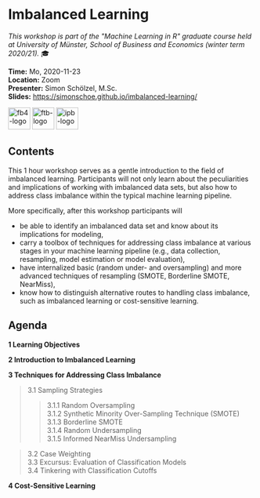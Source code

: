 # Imbalanced Learning
*This workshop is part of the "Machine Learning in R" graduate course held at University of Münster, School of Business and Economics (winter term 2020/21).* :mortar_board:

**Time:** Mo, 2020-11-23  
**Location:** Zoom  
**Presenter:** Simon Schölzel, M.Sc.  
**Slides:** https://simonschoe.github.io/imbalanced-learning/

<a href="https://www.wiwi.uni-muenster.de/"><img src="https://www.wiwi.uni-muenster.de/fakultaet/sites/all/themes/wwucd/assets/images/logos/secondary_wiwi_aacsb_german.jpg" alt="fb4-logo" height="45"></a> <a href="https://www.wiwi.uni-muenster.de/ctrl/aktuelles"><img src="https://www.wiwi.uni-muenster.de/ctrl/sites/all/themes/wwucd/assets/images/logos/berenslogo5.jpg" alt="ftb-logo" height="45"></a> <a href="https://www.wiwi.uni-muenster.de/iff2/de/news"><img src="https://www.wiwi.uni-muenster.de/iff2/sites/all/themes/wwucd/assets/images/logos/logo_iff2_en2.jpg" alt="ipb-logo" height="45"></a>


## Contents

This 1 hour workshop serves as a gentle introduction to the field of imbalanced learning. Participants will not only learn about the peculiarities and implications of working with imbalanced data sets, but also how to address class imbalance within the typical machine learning pipeline.

More specifically, after this workshop participants will
- be able to identify an imbalanced data set and know about its implications for modeling,
- carry a toolbox of techniques for addressing class imbalance at various stages in your machine learning pipeline (e.g., data collection, resampling, model estimation or model evaluation),
- have internalized basic (random under- and oversampling) and more advanced techniques of resampling (SMOTE, Borderline SMOTE, NearMiss),
- know how to distinguish alternative routes to handling class imbalance, such as imbalanced learning or cost-sensitive learning.


## Agenda

**1 Learning Objectives**

**2 Introduction to Imbalanced Learning**

**3 Techniques for Addressing Class Imbalance**
>3.1 Sampling Strategies
>> 3.1.1 Random Oversampling  
3.1.2 Synthetic Minority Over-Sampling Technique (SMOTE)  
3.1.3 Borderline SMOTE  
3.1.4 Random Undersampling  
3.1.5 Informed NearMiss Undersampling 

>3.2 Case Weighting  
3.3 Excursus: Evaluation of Classification Models  
3.4 Tinkering with Classification Cutoffs

**4 Cost-Sensitive Learning**
